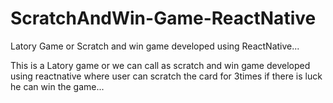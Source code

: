 # ScratchAndWin-Game-ReactNative
Latory Game or Scratch and win game developed using ReactNative...

This is a Latory game or we can call as scratch and win game developed using reactnative where user can scratch the card for 3times if there is luck he can win the game...
